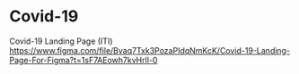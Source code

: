 # Covid-19
Covid-19 Landing Page (ITI)
https://www.figma.com/file/Bvaq7Txk3PozaPIdqNmKcK/Covid-19-Landing-Page-For-Figma?t=1sF7AEowh7kvHrll-0
